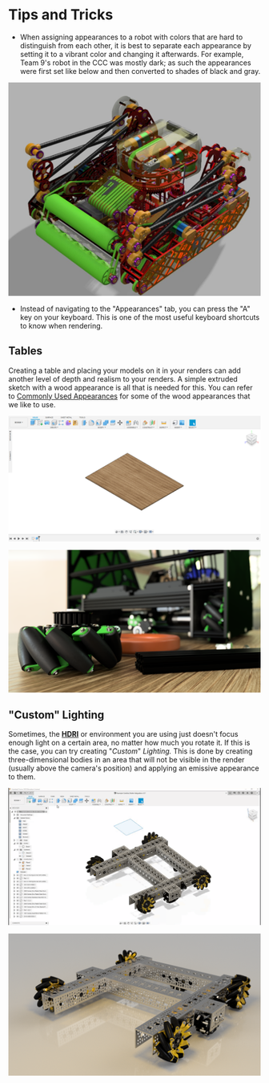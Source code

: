 # Tips and Tricks

* When assigning appearances to a robot with colors that are hard to distinguish from each other, it is best to separate each appearance by setting it to a vibrant color and changing it afterwards. For example, Team 9's robot in the CCC was mostly dark; as such the appearances were first set like below and then converted to shades of black and gray.

![Appearances are set correctly, but colors need to be adjusted.](.gitbook/assets/web-capture_6-4-2021_225056_media.discordapp.net.jpeg)

* Instead of navigating to the "Appearances" tab, you can press the "A" key on your keyboard. This is one of the most useful keyboard shortcuts to know when rendering.

## Tables

Creating a table and placing your models on it in your renders can add another level of depth and realism to your renders. A simple extruded sketch with a wood appearance is all that is needed for this. You can refer to [Commonly Used Appearances](https://renders360.gitbook.io/ftc-rendering-in-fusion-360/assigning-appearances/commonly-used-appearances) for some of the wood appearances that we like to use.

![A simple rectangular prism with the &quot;3D Maple - Glossy&quot; appearance](.gitbook/assets/tabul.png)

![FTC 10497 Ultimate Goal robot rendered by FTC 15887, which includes a table](.gitbook/assets/nicrobit8.png)

## "Custom" Lighting

Sometimes, the [**HDRI**](scene-settings/hdris.md#hdris) or environment you are using just doesn't focus enough light on a certain area, no matter how much you rotate it. If this is the case, you can try creating "_Custom_" _Lighting._ This is done by creating three-dimensional bodies in an area that will not be visible in the render \(usually above the camera's position\) and applying an emissive appearance to them. 

![Extruding a 2-dimensional sketch to create &quot;Custom&quot; lighting](.gitbook/assets/df58e39d07b395ae4d3ec0c3e3ea20a7%20%282%29.gif)

![Result of adding &quot;Custom&quot; Lighting with a yellowish emissive appearance](.gitbook/assets/example-gobilda-strafer-integration-v13%20%281%29.png)



